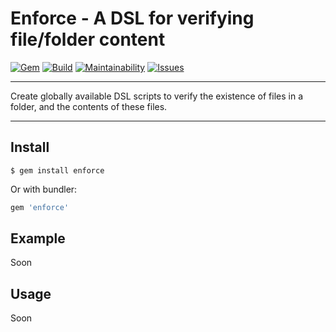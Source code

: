 Enforce - A DSL for verifying file/folder content
==================================================

[![Gem](https://img.shields.io/gem/v/enforce.svg?style=flat-square)](https://rubygems.org/gems/enforce)
[![Build](https://img.shields.io/travis/DannyBen/enforce/master.svg?style=flat-square)](https://travis-ci.org/DannyBen/enforce)
[![Maintainability](https://img.shields.io/codeclimate/maintainability/DannyBen/enforce.svg?style=flat-square)](https://codeclimate.com/github/DannyBen/enforce)
[![Issues](https://img.shields.io/codeclimate/issues/github/DannyBen/enforce.svg?style=flat-square)](https://codeclimate.com/github/DannyBen/enforce)

---

Create globally available DSL scripts to verify the existence of files in
a folder, and the contents of these files.

---

Install
--------------------------------------------------

```
$ gem install enforce
```

Or with bundler:

```ruby
gem 'enforce'
```

Example
--------------------------------------------------

Soon


Usage
--------------------------------------------------

Soon

